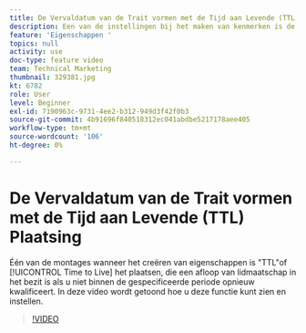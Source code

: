 ```yaml
---
title: De Vervaldatum van de Trait vormen met de Tijd aan Levende (TTL) Plaatsing
description: Een van de instellingen bij het maken van kenmerken is de instelling 'TTL' of 'Tijd voor live'. Dit is een verlopen van het lidmaatschap in de eigenschap als u niet binnen de opgegeven tijdsperiode opnieuw opgeeft. In deze video wordt getoond hoe u deze functie kunt zien en instellen.
feature: 'Eigenschappen '
topics: null
activity: use
doc-type: feature video
team: Technical Marketing
thumbnail: 329381.jpg
kt: 6782
role: User
level: Beginner
exl-id: 7190963c-9731-4ee2-b312-949d3f42f0b3
source-git-commit: 4b91696f840518312ec041abdbe5217178aee405
workflow-type: tm+mt
source-wordcount: '106'
ht-degree: 0%

---
```


# De Vervaldatum van de Trait vormen met de Tijd aan Levende (TTL) Plaatsing

Één van de montages wanneer het creëren van eigenschappen is &quot;TTL&quot;of [!UICONTROL Time to Live] het plaatsen, die een afloop van lidmaatschap in het bezit is als u niet binnen de gespecificeerde periode opnieuw kwalificeert. In deze video wordt getoond hoe u deze functie kunt zien en instellen.

>[!VIDEO](https://video.tv.adobe.com/v/329381/?quality=12&learn=on)
